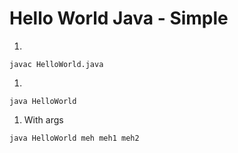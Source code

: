 # Hello World Java - Simple

1.
```
javac HelloWorld.java
```
1.
```
java HelloWorld
```
1. With args
```
java HelloWorld meh meh1 meh2
```
